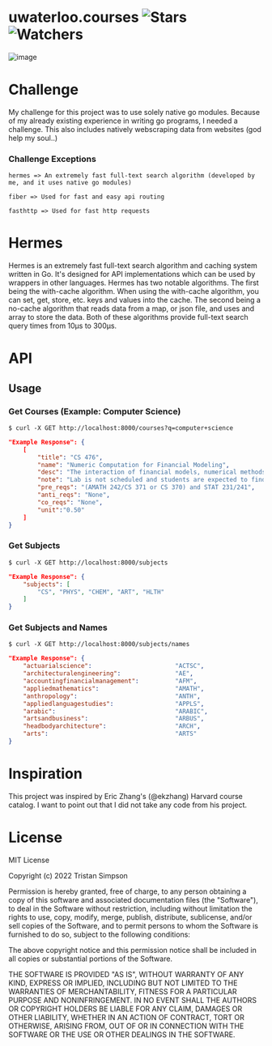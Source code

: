# uwaterloo.courses ![Stars](https://img.shields.io/github/stars/realTristan/uwaterloo.courses?color=brightgreen) ![Watchers](https://img.shields.io/github/watchers/realTristan/uwaterloo.courses?label=Watchers)
![image](https://user-images.githubusercontent.com/75189508/231576310-b455740c-7b00-4c89-8c33-9465a994ff97.png)

# Challenge
My challenge for this project was to use solely native go modules. Because of my already existing experience in writing go programs, I needed a challenge.
This also includes natively webscraping data from websites (god help my soul..)

### Challenge Exceptions
```
hermes => An extremely fast full-text search algorithm (developed by me, and it uses native go modules)
```
```
fiber => Used for fast and easy api routing
```
```
fasthttp => Used for fast http requests
```

# Hermes
Hermes is an extremely fast full-text search algorithm and caching system written in Go. It's designed for API implementations which can be used by wrappers in other languages.
Hermes has two notable algorithms. The first being the with-cache algorithm. When using the with-cache algorithm, you can set, get, store, etc. keys and values into the cache. The second
being a no-cache algorithm that reads data from a map, or json file, and uses and array to store the data. Both of these algorithms provide full-text search query times from 10µs to 300µs.

# API
## Usage
### Get Courses (Example: Computer Science)
```
$ curl -X GET http://localhost:8000/courses?q=computer+science
```
```json
"Example Response": {
    [
        "title": "CS 476",
        "name": "Numeric Computation for Financial Modeling",
        "desc": "The interaction of financial models, numerical methods, and computing environments. Basic  computational aspects of option pricing and hedging. Numerical methods for stochastic differential equations, strong and weak convergence. Generating correlated random numbers. Time-stepping methods. Finite difference methods for the Black-Scholes equation. Discretization, stability, convergence. Methods for portfolio optimization, effect of data errors on portfolio weights. ",
        "note": "Lab is not scheduled and students are expected to find time in open hours to complete their work. Students who receive a good grade in CS 335 may contact the instructor of CS 476 to seek admission without the formal prerequisites. Offered: W]",
        "pre_reqs": "(AMATH 242/CS 371 or CS 370) and STAT 231/241",
        "anti_reqs": "None",
        "co_reqs": "None",
        "unit":"0.50"
    ]
}
```

### Get Subjects
```
$ curl -X GET http://localhost:8000/subjects
```
```json
"Example Response": {
    "subjects": [
        "CS", "PHYS", "CHEM", "ART", "HLTH"
    ]
}
```

### Get Subjects and Names
```
$ curl -X GET http://localhost:8000/subjects/names
```
```json
"Example Response": {
    "actuarialscience":                       "ACTSC",
	"architecturalengineering":               "AE",
	"accountingfinancialmanagement":          "AFM",
	"appliedmathematics":                     "AMATH",
	"anthropology":                           "ANTH",
	"appliedlanguagestudies":                 "APPLS",
	"arabic":                                 "ARABIC",
	"artsandbusiness":                        "ARBUS",
	"headbodyarchitecture":                   "ARCH",
	"arts":                                   "ARTS"
}

```

# Inspiration
This project was inspired by Eric Zhang's (@ekzhang) Harvard course catalog. I want to point out that I did not take any code from his project.

# License
MIT License

Copyright (c) 2022 Tristan Simpson

Permission is hereby granted, free of charge, to any person obtaining a copy
of this software and associated documentation files (the "Software"), to deal
in the Software without restriction, including without limitation the rights
to use, copy, modify, merge, publish, distribute, sublicense, and/or sell
copies of the Software, and to permit persons to whom the Software is
furnished to do so, subject to the following conditions:

The above copyright notice and this permission notice shall be included in all
copies or substantial portions of the Software.

THE SOFTWARE IS PROVIDED "AS IS", WITHOUT WARRANTY OF ANY KIND, EXPRESS OR
IMPLIED, INCLUDING BUT NOT LIMITED TO THE WARRANTIES OF MERCHANTABILITY,
FITNESS FOR A PARTICULAR PURPOSE AND NONINFRINGEMENT. IN NO EVENT SHALL THE
AUTHORS OR COPYRIGHT HOLDERS BE LIABLE FOR ANY CLAIM, DAMAGES OR OTHER
LIABILITY, WHETHER IN AN ACTION OF CONTRACT, TORT OR OTHERWISE, ARISING FROM,
OUT OF OR IN CONNECTION WITH THE SOFTWARE OR THE USE OR OTHER DEALINGS IN THE
SOFTWARE.
